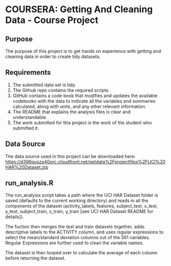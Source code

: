 # COURSERA: Getting And Cleaning Data - Course Project

## Purpose
The purpose of this project is to get hands on experience with getting and cleaning data in order to create tidy datasets.

## Requirements
1. The submitted data set is tidy.
2. The Github repo contains the required scripts.
3. GitHub contains a code book that modifies and updates the available codebooks with the data to indicate all the variables and summaries calculated, along with units, and any other relevant information.
4. The README that explains the analysis files is clear and understandable.
5. The work submitted for this project is the work of the student who submitted it.

## Data Source
The data source used in this project can be downloaded here:
https://d396qusza40orc.cloudfront.net/getdata%2Fprojectfiles%2FUCI%20HAR%20Dataset.zip

## run_analysis.R
The run_analysis script takes a path where the UCI HAR Dataset folder is saved (defaults to the current working directory) and reads in all the components of the dataset (activity_labels, features, subject_test, x_test, y_test, subject_train, x_train, y_train [see UCI HAR Dataset README for details]).

The fuction then merges the test and train datasets together, adds descriptive labels to the ACTIVITY column, and uses regular expressions to select the mean/standard deviation columns out of the 561 variables. Regular Expressions are further used to clean the variable names.

The dataset is then looped over to calculate the average of each column before returning the dataset.